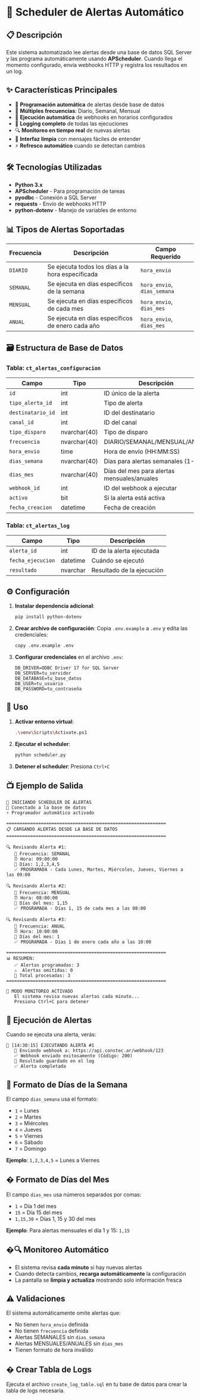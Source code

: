 # 🚀 Scheduler de Alertas Automático

## 📋 Descripción

Este sistema automatizado lee alertas desde una base de datos SQL Server y las programa automáticamente usando **APScheduler**. Cuando llega el momento configurado, envía webhooks HTTP y registra los resultados en un log.

## ✨ Características Principales

- 🔄 **Programación automática** de alertas desde base de datos
- 📅 **Múltiples frecuencias**: Diario, Semanal, Mensual
- 🔔 **Ejecución automática** de webhooks en horarios configurados
- 📝 **Logging completo** de todas las ejecuciones
- 🔍 **Monitoreo en tiempo real** de nuevas alertas
- 🧹 **Interfaz limpia** con mensajes fáciles de entender
- ⚡ **Refresco automático** cuando se detectan cambios

## 🛠️ Tecnologías Utilizadas

- **Python 3.x**
- **APScheduler** - Para programación de tareas
- **pyodbc** - Conexión a SQL Server
- **requests** - Envío de webhooks HTTP
- **python-dotenv** - Manejo de variables de entorno

## 📊 Tipos de Alertas Soportadas

| Frecuencia | Descripción | Campo Requerido |
|------------|-------------|----------------|
| `DIARIO` | Se ejecuta todos los días a la hora especificada | `hora_envio` |
| `SEMANAL` | Se ejecuta en días específicos de la semana | `hora_envio`, `dias_semana` |
| `MENSUAL` | Se ejecuta en días específicos de cada mes | `hora_envio`, `dias_mes` |
| `ANUAL` | Se ejecuta en días específicos de enero cada año | `hora_envio`, `dias_mes` |

## 🗃️ Estructura de Base de Datos

### Tabla: `ct_alertas_configuracion`

| Campo | Tipo | Descripción |
|-------|------|-------------|
| `id` | int | ID único de la alerta |
| `tipo_alerta_id` | int | Tipo de alerta |
| `destinatario_id` | int | ID del destinatario |
| `canal_id` | int | ID del canal |
| `tipo_disparo` | nvarchar(40) | Tipo de disparo |
| `frecuencia` | nvarchar(40) | DIARIO/SEMANAL/MENSUAL/ANUAL |
| `hora_envio` | time | Hora de envío (HH:MM:SS) |
| `dias_semana` | nvarchar(40) | Días para alertas semanales (1-7) |
| `dias_mes` | nvarchar(40) | Días del mes para alertas mensuales/anuales |
| `webhook_id` | int | ID del webhook a ejecutar |
| `activo` | bit | Si la alerta está activa |
| `fecha_creacion` | datetime | Fecha de creación |

### Tabla: `ct_alertas_log`

| Campo | Tipo | Descripción |
|-------|------|-------------|
| `alerta_id` | int | ID de la alerta ejecutada |
| `fecha_ejecucion` | datetime | Cuándo se ejecutó |
| `resultado` | nvarchar | Resultado de la ejecución |

## ⚙️ Configuración

1. **Instalar dependencia adicional**:
   ```bash
   pip install python-dotenv
   ```

2. **Crear archivo de configuración**:
   Copia `.env.example` a `.env` y edita las credenciales:
   ```bash
   copy .env.example .env
   ```

3. **Configurar credenciales** en el archivo `.env`:
   ```env
   DB_DRIVER=ODBC Driver 17 for SQL Server
   DB_SERVER=tu_servidor
   DB_DATABASE=tu_base_datos
   DB_USER=tu_usuario
   DB_PASSWORD=tu_contraseña
   ```

## 🎯 Uso

1. **Activar entorno virtual**:
   ```bash
   .\venv\Scripts\Activate.ps1
   ```

2. **Ejecutar el scheduler**:
   ```bash
   python scheduler.py
   ```

3. **Detener el scheduler**:
   Presiona `Ctrl+C`

## 📺 Ejemplo de Salida

```
🚀 INICIANDO SCHEDULER DE ALERTAS
💫 Conectado a la base de datos
⚡ Programador automático activado

============================================================
📋 CARGANDO ALERTAS DESDE LA BASE DE DATOS
============================================================

🔍 Revisando Alerta #1:
   📅 Frecuencia: SEMANAL
   ⏰ Hora: 09:00:00
   📆 Días: 1,2,3,4,5
   ✅ PROGRAMADA - Cada Lunes, Martes, Miércoles, Jueves, Viernes a las 09:00

🔍 Revisando Alerta #2:
   📅 Frecuencia: MENSUAL
   ⏰ Hora: 08:00:00
   📆 Días del mes: 1,15
   ✅ PROGRAMADA - Días 1, 15 de cada mes a las 08:00

🔍 Revisando Alerta #3:
   📅 Frecuencia: ANUAL
   ⏰ Hora: 10:00:00
   📆 Días del mes: 1
   ✅ PROGRAMADA - Días 1 de enero cada año a las 10:00

============================================================
📊 RESUMEN:
   ✅ Alertas programadas: 3
   ⚠️  Alertas omitidas: 0
   📝 Total procesadas: 3
============================================================

🔄 MODO MONITOREO ACTIVADO
   El sistema revisa nuevas alertas cada minuto...
   Presiona Ctrl+C para detener
```

## 🔔 Ejecución de Alertas

Cuando se ejecuta una alerta, verás:

```
🔔 [14:30:15] EJECUTANDO ALERTA #1
   📡 Enviando webhook a: https://api.constec.ar/webhook/123
   ✅ Webhook enviado exitosamente (Código: 200)
   📝 Resultado guardado en el log
   ✅ Alerta completada
```

## 📅 Formato de Días de la Semana

El campo `dias_semana` usa el formato:
- `1` = Lunes
- `2` = Martes  
- `3` = Miércoles
- `4` = Jueves
- `5` = Viernes
- `6` = Sábado
- `7` = Domingo

**Ejemplo**: `1,2,3,4,5` = Lunes a Viernes

## � Formato de Días del Mes

El campo `dias_mes` usa números separados por comas:
- `1` = Día 1 del mes
- `15` = Día 15 del mes  
- `1,15,30` = Días 1, 15 y 30 del mes

**Ejemplo**: Para alertas mensuales el día 1 y 15: `1,15`

## �🔍 Monitoreo Automático

- El sistema revisa **cada minuto** si hay nuevas alertas
- Cuando detecta cambios, **recarga automáticamente** la configuración
- La pantalla se **limpia y actualiza** mostrando solo información fresca

## ⚠️ Validaciones

El sistema automáticamente omite alertas que:
- No tienen `hora_envio` definida
- No tienen `frecuencia` definida  
- Alertas SEMANALES sin `dias_semana`
- Alertas MENSUALES/ANUALES sin `dias_mes`
- Tienen formato de hora inválido

## �️ Crear Tabla de Logs

Ejecuta el archivo `create_log_table.sql` en tu base de datos para crear la tabla de logs necesaria.